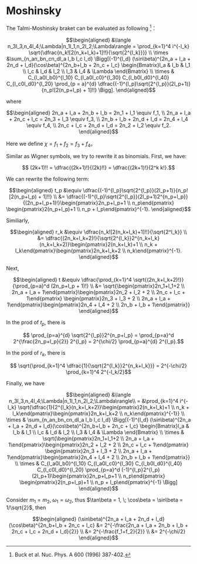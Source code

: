 # Moshinsky

The Talmi-Moshinsky braket can be evaluated as following [^1]：
```math
\begin{aligned}
    &\langle n_3l_3,n_4l_4;\Lambda|n_1l_1,n_2l_2;\Lambda\rangle = \prod_{k=1}^4 i^{-l_k} \sqrt{\dfrac{n_k![2(n_k+l_k)+1]!!}{\sqrt{2^{l_k}}}} \\
    \times &\sum_{n_an_bn_cn_dl_a l_b l_c l_d} \Bigg[(-1)^{l_d} (\sin\beta)^{2n_a + l_a + 2n_d + l_d}(\cos\beta)^{2n_b+l_b + 2n_c + l_c} \begin{Bmatrix}l_a & l_b & l_1 \\ l_c & l_d & l_2 \\ l_3 & l_4 & \Lambda \end{Bmatrix} \\ 
    \times & C_{l_a0l_b0}^{l_10} C_{l_a0l_c0}^{l_30} C_{l_b0l_d0}^{l_40} C_{l_c0l_d0}^{l_20} \prod_{p = a}^{d} \dfrac{(-1)^{l_p}\sqrt{2^{l_p}}(2l_p+1)}{n_p![2(n_p+l_p) + 1]!!} \Bigg].
\end{aligned}
```
where
```math
\begin{aligned}
    2n_a + l_a + 2n_b + l_b = 2n_1 + l_1 \equiv f_1, \\
    2n_a + l_a + 2n_c + l_c = 2n_3 + l_3 \equiv f_3, \\
    2n_b + l_b + 2n_d + l_d = 2n_4 + l_4 \equiv f_4, \\
    2n_c + l_c + 2n_d + l_d = 2n_2 + l_2 \equiv f_2.
\end{aligned}
```

Here we define $\chi = f_1 + f_2 = f_3 + f_4$。

Similar as Wigner symbols, we try to rewrite it as binomials. First, we have:
```math
    (2k+1)!! = \dfrac{(2k+1)!}{(2k)!!} = \dfrac{(2k+1)!}{2^k k!}.
```
We can rewrite the following term:
```math
\begin{aligned}
    t_p &\equiv \dfrac{(-1)^{l_p}\sqrt{2^{l_p}}(2l_p+1)}{n_p![2(n_p+l_p) + 1]!!} \\
        &= \dfrac{(-1)^{l_p}\sqrt{2^{l_p}}(2l_p+1)2^{n_p+l_p}}{(2n_p+l_p+1)!}\begin{pmatrix}2n_p+l_p+1 \\ n_p\end{pmatrix} \begin{pmatrix}2(n_p+l_p)+1 \\ n_p + l_p\end{pmatrix}^{-1}.
\end{aligned}
```
Similiarly,
```math
\begin{aligned}
    r_k &\equiv \dfrac{n_k![2(n_k+l_k)+1]!!}{\sqrt{2^l_k}} \\
        &= \dfrac{(2n_k+l_k+2)!}{\sqrt{2^{l_k}}2^{n_k+l_k}(n_k+l_k+2)}\begin{pmatrix}2(n_k+l_k)+1 \\ n_k + l_k\end{pmatrix}\begin{pmatrix}2n_k+l_k+2 \\ n_k\end{pmatrix}^{-1}.
\end{aligned}
```
Next,
```math
\begin{aligned}
    t &\equiv \dfrac{\prod_{k=1}^4 \sqrt{(2n_k+l_k+2)!}}{\prod_{p=a}^d (2n_p+l_p + 1)!} \\
    &= \sqrt{\begin{pmatrix}2n_1+l_1+2 \\ 2n_a + l_a + 1\end{pmatrix}\begin{pmatrix}2n_2 + l_2 + 2 \\ 2n_c + l_c + 1\end{pmatrix} \begin{pmatrix}2n_3 + l_3 + 2 \\ 2n_a + l_a + 1\end{pmatrix}\begin{pmatrix}2n_4 + l_4 + 2 \\ 2n_b + l_b + 1\end{pmatrix}}
\end{aligned}
```

In the prod of $t_p$, there is
```math
    \prod_{p=a}^{d} \sqrt{2^{l_p}}2^{n_p+l_p} = \prod_{p=a}^d 2^{\frac{2n_p+l_p}{2}} 2^{l_p} = 2^{\chi/2} \prod_{p=a}^{d} 2^{l_p}.
```
In the pord of $r_k$, there is
```math
    \sqrt{\prod_{k=1}^4 \dfrac{1}{\sqrt{2^{l_k}}2^{n_k+l_k}}} = 2^{-\chi/2} \prod_{k=1}^4 2^{-l_k/2}
```

Finally, we have
```math
\begin{aligned}
    &\langle n_3l_3,n_4l_4;\Lambda|n_1l_1,n_2l_2;\Lambda\rangle\\
    = &\prod_{k=1}^4 i^{-l_k} \sqrt{\dfrac{1}{2^{l_k}(n_k+l_k+2)}\begin{pmatrix}2(n_k+l_k)+1 \\ n_k + l_k\end{pmatrix}\begin{pmatrix}2n_k+l_k+2 \\ n_k\end{pmatrix}^{-1}} \\
    \times & \sum_{n_an_bn_cn_dl_a l_b l_c l_d} \Bigg[(-1)^{l_d} (\sin\beta)^{2n_a + l_a + 2n_d + l_d}(\cos\beta)^{2n_b+l_b + 2n_c + l_c} \begin{Bmatrix}l_a & l_b & l_1 \\ l_c & l_d & l_2 \\ l_3 & l_4 & \Lambda \end{Bmatrix} \\
    \times & \sqrt{\begin{pmatrix}2n_1+l_1+2 \\ 2n_a + l_a + 1\end{pmatrix}\begin{pmatrix}2n_2 + l_2 + 2 \\ 2n_c + l_c + 1\end{pmatrix} \begin{pmatrix}2n_3 + l_3 + 2 \\ 2n_a + l_a + 1\end{pmatrix}\begin{pmatrix}2n_4 + l_4 + 2 \\ 2n_b + l_b + 1\end{pmatrix}} \\
    \times & C_{l_a0l_b0}^{l_10} C_{l_a0l_c0}^{l_30} C_{l_b0l_d0}^{l_40} C_{l_c0l_d0}^{l_20} \prod_{p=a}^d (-1)^{l_p}2^{l_p}(2l_p+1)\begin{pmatrix}2n_p+l_p+1 \\ n_p\end{pmatrix} \begin{pmatrix}2(n_p+l_p)+1 \\ n_p + l_p\end{pmatrix}^{-1} \Bigg]
\end{aligned}
```

Consider $m_1 = m_2,\;\omega_1 = \omega_2$, thus $\tan\beta = 1, \; \cos\beta = \sin\beta = 1/\sqrt{2}$, then
```math
\begin{aligned}
    (\sin\beta)^{2n_a + l_a + 2n_d + l_d}(\cos\beta)^{2n_b+l_b + 2n_c + l_c} &= 2^{-\frac{2n_a + l_a + 2n_b + l_b + 2n_c + l_c + 2n_d + l_d}{2}} \\
    &= 2^{-\frac{f_1+f_2}{2}} \\
    &= 2^{-\chi/2}
\end{aligned}
```

[^1]: Buck et al. Nuc. Phys. A 600 (1996) 387-402.